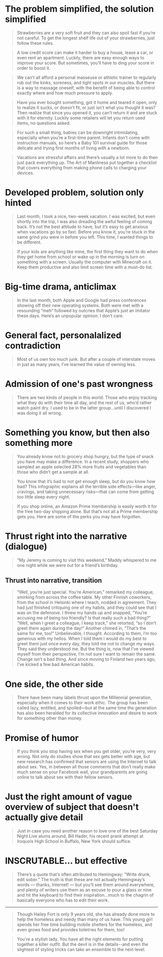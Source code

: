 # The problem simplified, the solution simplified

> Strawberries are a very soft fruit and they can also spoil fast if you’re not careful. To get the longest shelf life out of your strawberries, just follow these rules.

> A low credit score can make it harder to buy a house, lease a car, or even rent an apartment. Luckily, there are easy enough ways to improve your score. But sometimes, you’ll have to ding your score in order to boost it.

> We can’t all afford a personal masseuse or athletic trainer to regularly rub out the kinks, soreness, and tight spots in our muscles. But there is a way to massage oneself, with the benefit of being able to control exactly where and how much pressure to apply.

> Have you ever bought something, got it home and teared it open, only to realize it sucks, or doesn’t fit, or just isn’t what you thought it was? Then realize that since you opened it, you can’t return it and are stuck with it for eternity. Luckily some retailers will let you return used items, no questions asked.

> For such a small thing, babies can be downright intimidating, especially when you’re a first-time parent. Infants don’t come with instruction manuals, so here’s a Baby 101 survival guide for those delicate and trying first months of living with a newborn.

> Vacations are stressful affairs and there’s usually a lot more to do then just pack everything up. The Art of Manliness put together a checklist that covers everything from making phone calls to charging your devices.

# Developed problem, solution only hinted

> Last month, I took a nice, two-week vacation. I was excited, but even shortly into the trip, I was also dreading the awful feeling of coming back. It’s not the best attitude to have, but it’s easy to get anxious when vacations go by so fast. Before you know it, you’re stuck in the same grind you were in before you left. This time, I wanted things to be different.

> If your kids are anything like mine, the first thing they want to do when they get home from school or wake up in the morning is turn on something with a screen. Usually the computer with Minecraft on it. Keep them productive and also limit screen time with a must-do list.

# Big-time drama, anticlimax

> In the last month, both Apple and Google had press conferences showing off their new operating systems. Both were met with a resounding “meh” followed by outcries that Apple’s just an imitator these days. Here’s an unpopular opinion: I don’t care.


# General fact, personalalized contradiction

> Most of us own too much junk. But after a couple of interstate moves in just as many years, I’ve learned the value of owning less.

# Admission of one's past wrongness

> There are two kinds of people in this world: Those who enjoy tracking what they do with their time all day, and the rest of us, who’d rather watch paint dry. I used to be in the latter group...until I discovered I was doing it all wrong.

# Something you know, but then also something more

> You already know not to grocery shop hungry, but the type of snack you have may make a difference. In a recent study, shoppers who sampled an apple selected 28% more fruits and vegetables than those who didn’t get a sample at all.

> You know that it’s bad to not get enough sleep, but do you know how bad? This infographic explains all the terrible side effects—like anger, cravings, and taking unnecessary risks—that can come from getting too little sleep every night.

> If you shop online, an Amazon Prime membership is easily worth it for the free two-day shipping alone. But that’s not all a Prime membership gets you. Here are some of the perks you may have forgotten.


# Thrust right into the narrative (dialogue)

> “My Jeremy is coming to visit this weekend,” Maddy whispered to me one night while we were out for a friend’s birthday.

## Thrust into narrative, transition 

> “Well, you’re just special. You’re American,” remarked my colleague, smirking from across the coffee table. My other Finnish coworkers, from the school in Helsinki where I teach, nodded in agreement. They had just finished critiquing one of my habits, and they could see that I was on the defensive.
> I threw my hands up and snapped, “You’re accusing me of being too friendly? Is that really such a bad thing?”
> “Well, when I greet a colleague, I keep track,” she retorted, “so I don’t greet them again during the day!” Another chimed in, “That’s the same for me, too!”
> Unbelievable, I thought. According to them, I’m too generous with my hellos.
> When I told them I would do my best to greet them just once every day, they told me not to change my ways. They said they understood me. But the thing is, now that I’ve viewed myself from their perspective, I’m not sure I want to remain the same. Change isn’t a bad thing. And since moving to Finland two years ago, I’ve kicked a few bad American habits.

# One side, the other side

> There have been many labels thrust upon the Millennial generation, especially when it comes to their work ethic. The group has been called lazy, entitled, and spoiled—but at the same time the generation has also been heralded for its collective innovation and desire to work for something other than money.

# Promise of humor

> If you think you stop having sex when you get older, you’re very, very wrong. Not only do studies show that sex gets better with age, but new research has confirmed that seniors are using the Internet to talk about sex. Yes, in between all those comments that don’t really make much sense on your Facebook wall, your grandparents are going online to talk about sex with their fellow seniors.

# Just the right amount of vague overview of subject that doesn't actually give detail

> Just in case you need another reason to love one of the best Saturday Night Live alums around, Bill Hader, his recent prank attempt at Iroquois High School in Buffalo, New York should suffice.

# INSCRUTABLE… but effective

> There’s a quote that’s often attributed to Hemingway: “Write drunk, edit sober.” The truth is that these are not actually Hemingway’s words — thanks, Internet! — but you’ll see them around everywhere, and plenty of writers use them as an excuse to pour a glass or nine and hit the keyboard to find their inspiration…much to the chagrin of basically everyone who has to edit their work.

___ 

> Though Hailey Fort is only 9 years old, she has already done more to help the homeless and needy than many of us have. This young girl spends her free time building mobile shelters for the homeless, and even grows food and provides toiletries for them, too!

> You're a stylish lady. You have all the right elements for putting together a killer outfit. But the devil is in the details--and even the slightest of styling tricks can take an ensemble to the next level.
